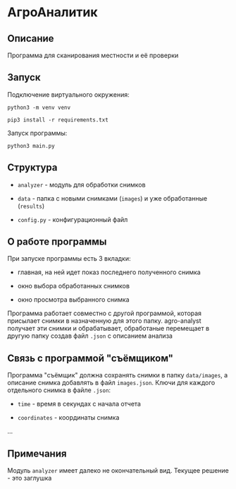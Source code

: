 # АгроАналитик

## Описание

Программа для сканирования местности и её проверки

## Запуск

Подключение виртуального окружения:

```shell
python3 -m venv venv
```

```shell
pip3 install -r requirements.txt
```

Запуск программы:

```shell
python3 main.py
```

## Структура

- `analyzer` - модуль для обработки снимков

- `data` - папка с новыми снимками (`images`) и уже обработанные (`results`)

- `config.py` - конфигурационный файл

## О работе программы

При запуске программы есть 3 вкладки:

- главная, на ней идет показ последнего полученного снимка

- окно выбора обработанных снимков

- окно просмотра выбранного снимка

Программа работает совместно с другой программой, которая присылает снимки в назначенную для этого папку. agro-analyst получает эти снимки и обрабатывает, обработаные перемещает в другую папку создав файл `.json` с описанием анализа

## Связь с программой "съёмщиком"

Программа "съёмщик" должна сохранять снимки в папку `data/images`, а описание снимка добавлять в файл `images.json`. Ключи для каждого отдельного снимка в файле `.json`:

- `time` - время в секундах с начала отчета

- `coordinates` - координаты снимка

...

## Примечания

Модуль `analyzer` имеет далеко не окончательный вид. Текущее решение - это заглушка
